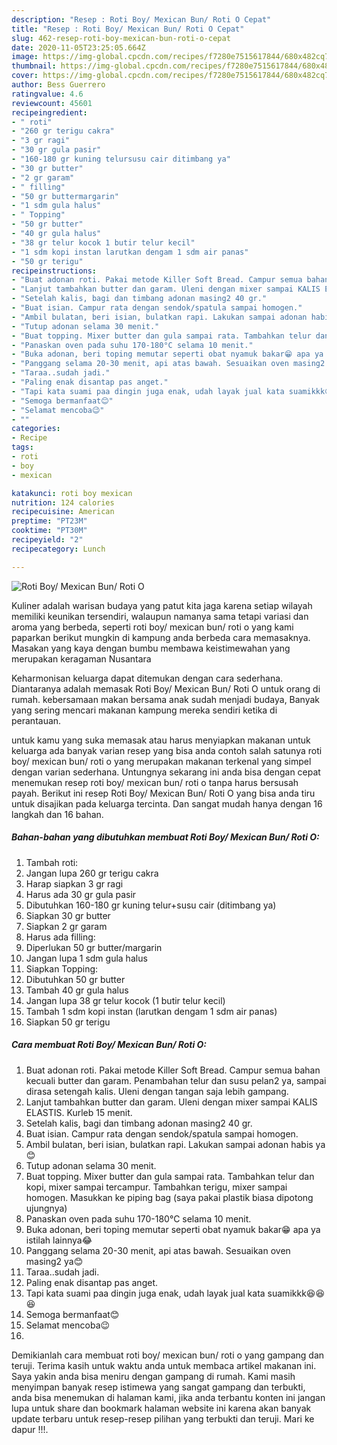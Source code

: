 ```yaml
---
description: "Resep : Roti Boy/ Mexican Bun/ Roti O Cepat"
title: "Resep : Roti Boy/ Mexican Bun/ Roti O Cepat"
slug: 462-resep-roti-boy-mexican-bun-roti-o-cepat
date: 2020-11-05T23:25:05.664Z
image: https://img-global.cpcdn.com/recipes/f7280e7515617844/680x482cq70/roti-boy-mexican-bun-roti-o-foto-resep-utama.jpg
thumbnail: https://img-global.cpcdn.com/recipes/f7280e7515617844/680x482cq70/roti-boy-mexican-bun-roti-o-foto-resep-utama.jpg
cover: https://img-global.cpcdn.com/recipes/f7280e7515617844/680x482cq70/roti-boy-mexican-bun-roti-o-foto-resep-utama.jpg
author: Bess Guerrero
ratingvalue: 4.6
reviewcount: 45601
recipeingredient:
- " roti"
- "260 gr terigu cakra"
- "3 gr ragi"
- "30 gr gula pasir"
- "160-180 gr kuning telursusu cair ditimbang ya"
- "30 gr butter"
- "2 gr garam"
- " filling"
- "50 gr buttermargarin"
- "1 sdm gula halus"
- " Topping"
- "50 gr butter"
- "40 gr gula halus"
- "38 gr telur kocok 1 butir telur kecil"
- "1 sdm kopi instan larutkan dengam 1 sdm air panas"
- "50 gr terigu"
recipeinstructions:
- "Buat adonan roti. Pakai metode Killer Soft Bread. Campur semua bahan kecuali butter dan garam. Penambahan telur dan susu pelan2 ya, sampai dirasa setengah kalis. Uleni dengan tangan saja lebih gampang."
- "Lanjut tambahkan butter dan garam. Uleni dengan mixer sampai KALIS ELASTIS. Kurleb 15 menit."
- "Setelah kalis, bagi dan timbang adonan masing2 40 gr."
- "Buat isian. Campur rata dengan sendok/spatula sampai homogen."
- "Ambil bulatan, beri isian, bulatkan rapi. Lakukan sampai adonan habis ya😊"
- "Tutup adonan selama 30 menit."
- "Buat topping. Mixer butter dan gula sampai rata. Tambahkan telur dan kopi, mixer sampai tercampur. Tambahkan terigu, mixer sampai homogen. Masukkan ke piping bag (saya pakai plastik biasa dipotong ujungnya)"
- "Panaskan oven pada suhu 170-180°C selama 10 menit."
- "Buka adonan, beri toping memutar seperti obat nyamuk bakar😁 apa ya istilah lainnya😂"
- "Panggang selama 20-30 menit, api atas bawah. Sesuaikan oven masing2 ya😊"
- "Taraa..sudah jadi."
- "Paling enak disantap pas anget."
- "Tapi kata suami paa dingin juga enak, udah layak jual kata suamikkk😆😆😆"
- "Semoga bermanfaat😊"
- "Selamat mencoba😉"
- ""
categories:
- Recipe
tags:
- roti
- boy
- mexican

katakunci: roti boy mexican 
nutrition: 124 calories
recipecuisine: American
preptime: "PT23M"
cooktime: "PT30M"
recipeyield: "2"
recipecategory: Lunch

---
```



![Roti Boy/ Mexican Bun/ Roti O](https://img-global.cpcdn.com/recipes/f7280e7515617844/680x482cq70/roti-boy-mexican-bun-roti-o-foto-resep-utama.jpg)

Kuliner adalah warisan budaya yang patut kita jaga karena setiap wilayah memiliki keunikan tersendiri, walaupun namanya sama tetapi variasi dan aroma yang berbeda, seperti roti boy/ mexican bun/ roti o yang kami paparkan berikut mungkin di kampung anda berbeda cara memasaknya. Masakan yang kaya dengan bumbu membawa keistimewahan yang merupakan keragaman Nusantara



Keharmonisan keluarga dapat ditemukan dengan cara sederhana. Diantaranya adalah memasak Roti Boy/ Mexican Bun/ Roti O untuk orang di rumah. kebersamaan makan bersama anak sudah menjadi budaya, Banyak yang sering mencari makanan kampung mereka sendiri ketika di perantauan.

untuk kamu yang suka memasak atau harus menyiapkan makanan untuk keluarga ada banyak varian resep yang bisa anda contoh salah satunya roti boy/ mexican bun/ roti o yang merupakan makanan terkenal yang simpel dengan varian sederhana. Untungnya sekarang ini anda bisa dengan cepat menemukan resep roti boy/ mexican bun/ roti o tanpa harus bersusah payah.
Berikut ini resep Roti Boy/ Mexican Bun/ Roti O yang bisa anda tiru untuk disajikan pada keluarga tercinta. Dan sangat mudah hanya dengan 16 langkah dan 16 bahan.


<!--inarticleads1-->

##### Bahan-bahan yang dibutuhkan membuat Roti Boy/ Mexican Bun/ Roti O:

1. Tambah  roti:
1. Jangan lupa 260 gr terigu cakra
1. Harap siapkan 3 gr ragi
1. Harus ada 30 gr gula pasir
1. Dibutuhkan 160-180 gr kuning telur+susu cair (ditimbang ya)
1. Siapkan 30 gr butter
1. Siapkan 2 gr garam
1. Harus ada  filling:
1. Diperlukan 50 gr butter/margarin
1. Jangan lupa 1 sdm gula halus
1. Siapkan  Topping:
1. Dibutuhkan 50 gr butter
1. Tambah 40 gr gula halus
1. Jangan lupa 38 gr telur kocok (1 butir telur kecil)
1. Tambah 1 sdm kopi instan (larutkan dengam 1 sdm air panas)
1. Siapkan 50 gr terigu




<!--inarticleads2-->

##### Cara membuat  Roti Boy/ Mexican Bun/ Roti O:

1. Buat adonan roti. Pakai metode Killer Soft Bread. Campur semua bahan kecuali butter dan garam. Penambahan telur dan susu pelan2 ya, sampai dirasa setengah kalis. Uleni dengan tangan saja lebih gampang.
1. Lanjut tambahkan butter dan garam. Uleni dengan mixer sampai KALIS ELASTIS. Kurleb 15 menit.
1. Setelah kalis, bagi dan timbang adonan masing2 40 gr.
1. Buat isian. Campur rata dengan sendok/spatula sampai homogen.
1. Ambil bulatan, beri isian, bulatkan rapi. Lakukan sampai adonan habis ya😊
1. Tutup adonan selama 30 menit.
1. Buat topping. Mixer butter dan gula sampai rata. Tambahkan telur dan kopi, mixer sampai tercampur. Tambahkan terigu, mixer sampai homogen. Masukkan ke piping bag (saya pakai plastik biasa dipotong ujungnya)
1. Panaskan oven pada suhu 170-180°C selama 10 menit.
1. Buka adonan, beri toping memutar seperti obat nyamuk bakar😁 apa ya istilah lainnya😂
1. Panggang selama 20-30 menit, api atas bawah. Sesuaikan oven masing2 ya😊
1. Taraa..sudah jadi.
1. Paling enak disantap pas anget.
1. Tapi kata suami paa dingin juga enak, udah layak jual kata suamikkk😆😆😆
1. Semoga bermanfaat😊
1. Selamat mencoba😉
1. 




Demikianlah cara membuat roti boy/ mexican bun/ roti o yang gampang dan teruji. Terima kasih untuk waktu anda untuk membaca artikel makanan ini. Saya yakin anda bisa meniru dengan gampang di rumah. Kami masih menyimpan banyak resep istimewa yang sangat gampang dan terbukti, anda bisa menemukan di halaman kami, jika anda terbantu konten ini jangan lupa untuk share dan bookmark halaman website ini karena akan banyak update terbaru untuk resep-resep pilihan yang terbukti dan teruji. Mari ke dapur !!!. 
